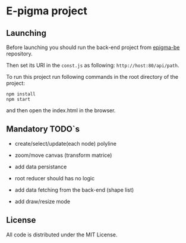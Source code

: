 # E-pigma project

## Launching 

Before launching you should run the back-end project from [epigma-be](https://github.com/knidarkness/epigma-be) repository.

Then set its URI in the ```const.js``` as following: ```http://host:80/api/path```.

To run this project run following commands in the root directory of the project:

```
npm install
npm start
```
and then open the index.html in the browser.

## Mandatory TODO`s

- create/select/update(each node) polyline
- zoom/move canvas (transform matrice)
- add data persistance

- root reducer should has no logic
- add data fetching from the back-end (shape list)
- add draw/resize mode

## License

All code is distributed under the MIT License.
